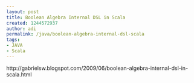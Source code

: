 ```yaml
---
layout: post
title: Boolean Algebra Internal DSL in Scala
created: 1244572937
author: adi
permalink: /java/boolean-algebra-internal-dsl-scala
tags:
- JAVA
- Scala
---
```

<p>http://gabrielsw.blogspot.com/2009/06/boolean-algebra-internal-dsl-in-scala.html</p>
